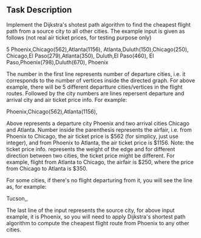 ## Task Description ##

Implement the Dijkstra's shotest path algorithm to find the cheapest flight path from a source city to all other cities.
 The example input is given as follows (not real air ticket prices, for testing purpose only)

5
Phoenix,Chicago(562),Atlanta(1156),
Atlanta,Duluth(150),Chicago(250),
Chicago,El Paso(279),Atlanta(350),
Duluth,El Paso(460),
El Paso,Phoenix(798),Duluth(670),
Phoenix

The number in the first line represents number of departure cities, i.e. it corresponds to the
number of vertices inside the directed graph.
For above example, there will be 5 different departture cities/vertices in the flight routes.
Followed by the city numbers are lines repersent departure and arrival city and air ticket price info.
For example:

Phoenix,Chicago(562),Atlanta(1156),

Above represents a departure city Phoenix and two arrival cities Chicago and Atlanta.
Number inside the parenthesis represents the airfair, i.e. from Phoenix to Chicago,
the air ticket price is $562 (for simplicy, just use integer), and from Phoenix to Atlanta, the air ticket price is $1156. Note: the ticket price info. represents the weight of the edge and for different direction between two cities, the ticket price might be different. For example, flight from Atlanta to Chicago, the airfair is $250, where the price from Chicago to Atlanta is $350.

For some cities, if there's no flight departuring from it, you will see the line as, for example:

Tucson,,

The last line of the input represents the source city, for above input example, it is Phoenix,
so you will need to apply Dijkstra's shortest path algorithm to compute the cheapest flight route from Phoenix to any other cities.
